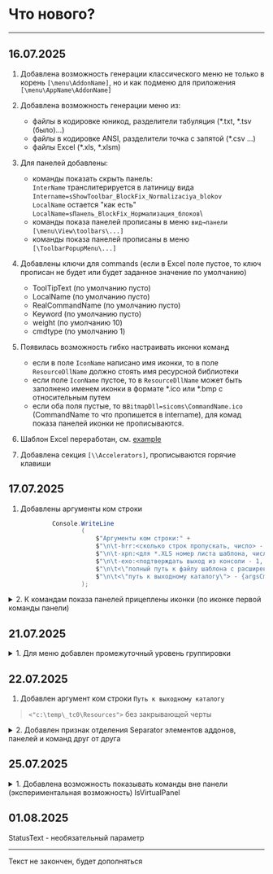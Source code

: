 



# Что нового?

***
## 16.07.2025
1. Добавлена возможность генерации классического меню не только в корень `[\menu\AddonName]`, но и как подменю для приложения `[\menu\AppName\AddonName]`

1. Добавлена возможность генерации меню из:
	- файлы в кодировке юникод, разделители табуляция (*.txt, *.tsv (было)...)
	- файлы в кодировке ANSI, разделители точка с запятой (*.csv ...)
	- файлы Excel (*.xls, *.xlsm)
1. Для панелей добавлены:
	- команды показать скрыть панель: \
 `InterName` транслитерируется в латиницу вида  `Intername=sShowToolbar_BlockFix_Normalizaciya_blokov` \
 `LocalName` остается "как есть" `LocalName=sПанель_BlockFix_Нормализация_блоков`\
	- команды показа панелей прописаны в меню `вид→панели` `[\menu\View\toolbars\...]`
	- команды показа панелей прописаны в меню `[\ToolbarPopupMenu\...]`
	
1. Добавлены ключи для commands (если в Excel поле пустое, то ключ прописан не будет или будет заданное значение по умолчанию)
	- ToolTipText (по умолчанию пусто)
	- LocalName (по умолчанию пусто)
	- RealCommandName (по умолчанию пусто)
  	- Keyword (по умолчанию пусто)
  	- weight (по умолчанию 10)
  	- cmdtype (по умолчанию 1)

1. Появилась возможность гибко настраивать иконки команд
  	- если в поле `IconName` написано имя иконки, то в поле `ResourceDllName` должно стоять имя ресурсной библиотеки 
  	- если поле `IconName` пустое, то в `ResourceDllName` может быть заполнено именем иконки в формате *.ico или *.bmp с относительным путем
	 - если оба поля пустые, то в`BitmapDll=sicoms\CommandName.ico` (CommandName то что пропишется в intername), для комад показа панелей иконки не прописываются.
1. Шаблон Excel переработан, см. [example](https://github.com/doctorRaz/MenuFilesGen/tree/main/example)
1. Добавлена секция `[\\Accelerators]`, прописываются горячие клавиши

## 17.07.2025

1. Добавлены аргументы ком строки

``` csharp
            Console.WriteLine
                    (
                        $"Аргументы ком строки:" +
                        $"\n\t-hrr:<сколько строк пропускать, число> - {argsCmdLine.HeaderRowRange}" +
                        $"\n\t-xpn:<для *.XLS номер листа шаблона, число> - {argsCmdLine.XlsPageNumber}" +
                        $"\n\t-exo:<подтверждать выход из консоли - 1, не подтверждать - 0> - {argsCmdLine.EchoOnOff}" +
                        $"\n\t<\"полный путь к файлу шаблона с расширением\"> - {argsCmdLine.FileName}\n" +
                        $"\n\t<\"путь к выходному каталогу\"> - {argsCmdLine.DirectoryPath}\n"
                    );
```


<details><summary> 2. К командам показа панелей прицеплены иконки (по иконке первой команды панели)</summary>
<p>

<img width="890"   alt="image" src="https://github.com/user-attachments/assets/7ca838c0-9d18-4359-a5d8-8b99d32975ab" />

</p>
</details> 



## 21.07.2025
<details><summary>1. Для меню добавлен промежуточный уровень группировки</summary>
<p>

<img width="362"  alt="image" src="https://github.com/user-attachments/assets/ed027a43-54f1-4802-9451-7a50c24fc23e" />

</p>
</details> 

## 22.07.2025

1. Добавлен аргумент ком строки `Путь к выходному каталогу`
> `<"c:\temp\_tc0\Resources">` без закрывающей черты

<details><summary>2. Добавлен признак отделения  Separator  элементов аддонов, панелей и команд друг от друга</summary>
<p>

<img width="549"  alt="image" src="https://github.com/user-attachments/assets/b65e5358-eca7-4f7e-9ba8-51310c0ed3b2" />

</p>
</details> 

## 25.07.2025

<details><summary>1. Добавлена возможность показывать команды вне панели (экспериментальная возможность) IsVirtualPanel </summary>
<p>
<img width="324"  alt="image" src="https://github.com/user-attachments/assets/68769004-2e34-4c3b-9e3c-bf8d79cf0214" />
</p>
</details> 

## 01.08.2025

StatusText - необязательный параметр


---

Текст не закончен, будет дополняться
